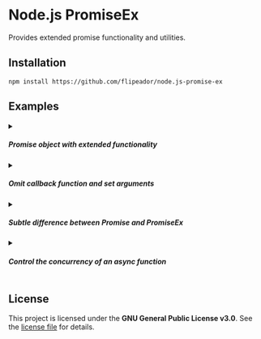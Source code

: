 # Node.js PromiseEx

Provides extended promise functionality and utilities.

## Installation

```
npm install https://github.com/flipeador/node.js-promise-ex
```

## Examples

<details>
<summary><h5>Promise object with extended functionality</h5></summary>

`PromiseEx` allows to set a **timeout** and add **events** for when the promise resolves, rejects or expires.

```js
const { PromiseEx } = require('@flipeador/node.js-promise-ex');

function onEvent(value)
{
    switch (this.state)
    {
        case 'fulfilled':
            console.log(`The promise has been resolved with:`, value);
            break;
        case 'rejected':
            console.log(`The promise has been rejected with:`, value.message);
            break;
        default: // timeout
            // By default, when a promise expires, it is rejected with PromiseTimeout error.
            // This behavior can be changed by calling this#resolve or this#reject before returning.
            //this.resolve('I don\'t want an error!');
            console.log(`The promise has expired after ${value} ms`);
            break;
    }
}

(async () => {
    const promise = new PromiseEx((resolve, reject) => {
        // never explicitly resolves nor rejects
    }, { timeout: 1000, onEvent });

    try {
        await promise; // throws after 1000 ms
    } catch (error) {
        console.log(error); // PromiseTimeout [Error]
    }

    console.log('Promise state:', promise.state); // 'rejected'
})();
```

```
The promise has expired after 1000 ms
The promise has been rejected with: Promise timed out after 1000 ms
PromiseTimeout [Error]: Promise timed out after 1000 ms
    ...
Promise state: rejected
```

</details>

<details>
<summary><h5>Omit callback function and set arguments</h5></summary>

When `PromiseEx` is instantiated, properties `resolve` and `reject` are set. This allows the callback function to be omitted.

In addition, a list of arguments can be specified in the options.

```js
const { PromiseEx } = require('@flipeador/node.js-promise-ex');

(async () => {
    const promise = new PromiseEx({
        onResolve: function(value, hello, world) {
            this.result = `${hello} ${world}${value}`; // (1)
        },
        args: ['Hello', 'World']
    });
    promise.resolve('!'); // (2)
    console.log('Resolve:', await promise); // (2)
    console.log('Result:', promise.result); // (1)
})();
```

```js
Resolve: !
Result: Hello World!
```

</details>

<details>
<summary><h5>Subtle difference between Promise and PromiseEx</h5></summary>

`PromiseEx` supports async callback functions, this means that any unhandled error is catched and rejected instead of triggering an [unhandled promise rejection](https://nodejs.org/api/process.html#event-unhandledrejection).

```js
const process = require('node:process');
const { PromiseEx } = require('@flipeador/node.js-promise-ex');

/**
 * Emitted whenever a Promise is rejected and no error handler is attached to the promise.
 */
process.on('unhandledRejection', (reason, promise) => {
    console.log('Unhandled promise rejection:', promise);
});

(async () => {
    try {
        await new PromiseEx(async () => {
            throw new Error('My Error!'); // --> (1)
        });
    } catch (error) { // <-- (1)
        console.log('Rejected:', error);
    }

    console.log('-'.repeat(50));

    try {
        await new Promise(async () => {
            throw new Error('My Error!'); // unhandled promise rejection
        });
    } catch (error) {
        console.log('Rejected:', error);
    }
})();
```

```
Rejected: Error: My Error!
    ...
--------------------------------------------------
Unhandled promise rejection: Promise {
  <rejected> Error: My Error!
      ...
}
```

</details>

<details>
<summary><h5>Control the concurrency of an async function</h5></summary>

```js
const { PromiseEx, PromiseSync } = require('@flipeador/node.js-promise-ex');

const psync = new PromiseSync();

async function asyncFn(index)
{
    console.log(await new Promise(async (resolve) => {
        await PromiseEx.sleep(index & 1 ? 100 : 50);
        resolve(`asyncFn: Index #${index}`)
    }));
}

async function asyncSyncFn(index)
{
    console.log(await psync.run(async (resolve) => {
        await PromiseEx.sleep(index & 1 ? 100 : 50);
        resolve(`asyncSyncFn: Index #${index}`)
    }));
}

(async () => {
    for (let i = 1; i <= 5; ++i)
        asyncFn(i);

    await PromiseEx.sleep(1000); console.log('-'.repeat(50));

    for (let i = 1; i <= 5; ++i)
        asyncSyncFn(i);

    await PromiseEx.sleep(1000); console.log('-'.repeat(50));

    const asyncSyncFn2 = PromiseSync.wrap(asyncFn);
    for (let i = 1; i <= 5; ++i)
        asyncSyncFn2(`${i} (PromiseSync.wrap)`);
})();
```

```
asyncFn: Index #2
asyncFn: Index #4
asyncFn: Index #1
asyncFn: Index #3
asyncFn: Index #5
--------------------------------------------------
asyncSyncFn: Index #1
asyncSyncFn: Index #2
asyncSyncFn: Index #3
asyncSyncFn: Index #4
asyncSyncFn: Index #5
--------------------------------------------------
asyncFn: Index #1 (PromiseSync.wrap)
asyncFn: Index #2 (PromiseSync.wrap)
asyncFn: Index #3 (PromiseSync.wrap)
asyncFn: Index #4 (PromiseSync.wrap)
asyncFn: Index #5 (PromiseSync.wrap)
```

</details>

## License

This project is licensed under the **GNU General Public License v3.0**. See the [license file](LICENSE) for details.

